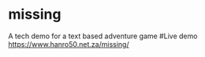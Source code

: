 # missing
A tech demo for a text based adventure game
#Live demo
https://www.hanro50.net.za/missing/
